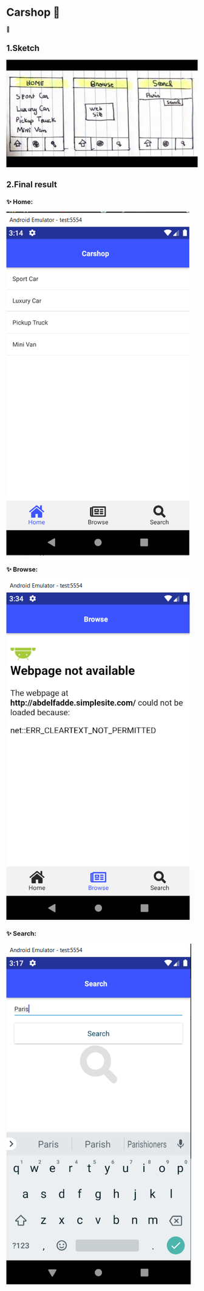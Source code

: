 # Carshop 🚓

📌

## 1.Sketch

![image](sketch.jpeg)

## 2.Final result

### ✨ Home:
![image](home.png)


### ✨ Browse:
![image](browse.png)


### ✨ Search:
![image](search.png)
